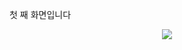첫 째 화면입니다<br>

<p align="center">
  <img src="![image](https://github.com/dionisos198/ForComment-2/assets/96781019/d5e1fa37-5c33-40bd-a1f5-3b8afa6f9b90)">
</p>

